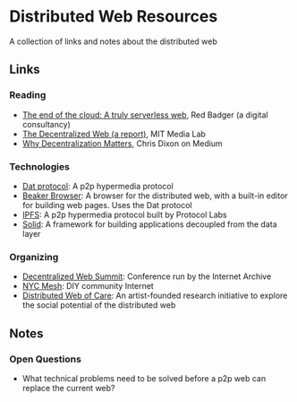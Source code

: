 # Distributed Web Resources
A collection of links and notes about the distributed web

## Links
### Reading
- [The end of the cloud: A truly serverless web](https://blog.red-badger.com/2017/10/13/the-end-of-the-cloud-a-truly-serverless-web), Red Badger (a digital consultancy)
- [The Decentralized Web (a report)](https://dci.mit.edu/decentralizedweb/), MIT Media Lab
- [Why Decentralization Matters](https://medium.com/s/story/why-decentralization-matters-5e3f79f7638e), Chris Dixon on Medium

### Technologies
- [Dat protocol](https://datproject.org/): A p2p hypermedia protocol
- [Beaker Browser](https://beakerbrowser.com/): A browser for the distributed
web, with a built-in editor for building web pages. Uses the Dat protocol
- [IPFS](https://ipfs.io): A p2p hypermedia protocol built by Protocol Labs
- [Solid](https://solid.inrupt.com/): A framework for building applications
decoupled from the data layer

### Organizing
- [Decentralized Web Summit](https://www.decentralizedweb.net/): Conference run
by the Internet Archive
- [NYC Mesh](https://www.nycmesh.net/): DIY community Internet
- [Distributed Web of Care](https://taeyoonchoi.com/soft-care/distributed-web-of-care/):
 An artist-founded research initiative to explore the social potential of the distributed web

## Notes
### Open Questions
- What technical problems need to be solved before a p2p web can replace the current web?
